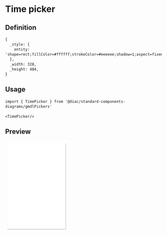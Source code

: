# Time picker

## Definition

```
{
  _style: { 
    entity: 'shape=rect;fillColor=#ffffff;strokeColor=#eeeeee;shadow=1;aspect=fixed;',
  },
  _width: 328,
  _height: 484,
}
```

## Usage

```
import { TimePicker } from '@diac/standard-components-diagrams/gmdlPickers'

<TimePicker/>
```

## Preview

<img src="./time-picker.png" width="200"/>
